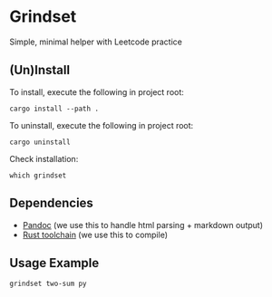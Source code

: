 # Grindset

Simple, minimal helper with Leetcode practice

## (Un)Install

To install, execute the following in project root:

```terminal
cargo install --path .
```

To uninstall, execute the following in project root:

```terminal
cargo uninstall
```

Check installation:

```terminal
which grindset

```

## Dependencies

- [Pandoc](https://pandoc.org/installing.html) (we use this to handle html parsing + markdown output)
- [Rust toolchain](https://rustup.rs/) (we use this to compile)

## Usage Example

```terminal
grindset two-sum py
```
